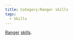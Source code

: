```yaml
---
title: Category:Ranger skills
tags:
  - Skills
---
```

[Ranger](general "wikilink") [skills](skill "wikilink").
